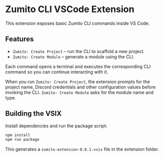 # Zumito CLI VSCode Extension

This extension exposes basic Zumito CLI commands inside VS Code.

## Features
- `Zumito: Create Project` – run the CLI to scaffold a new project.
- `Zumito: Create Module` – generate a module using the CLI.

Each command opens a terminal and executes the corresponding CLI command so you can continue interacting with it.

When you run `Zumito: Create Project`, the extension prompts for the project name, Discord credentials and other configuration values before invoking the CLI. `Zumito: Create Module` asks for the module name and type.

## Building the VSIX

Install dependencies and run the package script:

```bash
npm install
npm run package
```

This generates a `zumito-extension-0.0.1.vsix` file in the extension folder.
